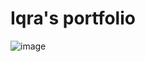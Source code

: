 # Iqra's portfolio
![image](https://user-images.githubusercontent.com/69724530/163165698-68ba7944-1645-4213-aecb-a96f1b91416d.png)
